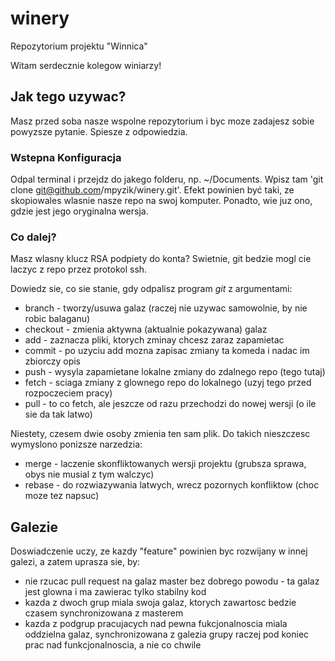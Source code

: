 # winery
Repozytorium projektu "Winnica"

Witam serdecznie kolegow winiarzy!

## Jak tego uzywac?

Masz przed soba nasze wspolne repozytorium i byc moze zadajesz sobie powyzsze pytanie.
Spiesze z odpowiedzia.

### Wstepna Konfiguracja

Odpal terminal i przejdz do jakego folderu, np. ~/Documents.
Wpisz tam 'git clone git@github.com/mpyzik/winery.git'.
Efekt powinien być taki, ze skopiowales wlasnie nasze repo na swoj komputer.
Ponadto, wie juz ono, gdzie jest jego oryginalna wersja.

### Co dalej?

Masz wlasny klucz RSA podpiety do konta? Swietnie, git bedzie mogl cie laczyc z repo przez protokol ssh.

Dowiedz sie, co sie stanie, gdy odpalisz program *git* z argumentami:
 * branch - tworzy/usuwa galaz (raczej nie uzywac samowolnie, by nie robic balaganu)
 * checkout - zmienia aktywna (aktualnie pokazywana) galaz
 * add - zaznacza pliki, ktorych zminay chcesz zaraz zapamietac
 * commit - po uzyciu add mozna zapisac zmiany ta komeda i nadac im zbiorczy opis
 * push - wysyla zapamietane lokalne zmiany do zdalnego repo (tego tutaj)
 * fetch - sciaga zmiany z glownego repo do lokalnego (uzyj tego przed rozpoczeciem pracy)
 * pull - to co fetch, ale jeszcze od razu przechodzi do nowej wersji (o ile sie da tak latwo)

Niestety, czesem dwie osoby zmienia ten sam plik. Do takich nieszczesc wymyslono ponizsze narzedzia:
 * merge - laczenie skonfliktowanych wersji projektu (grubsza sprawa, obys nie musial z tym walczyc)
 * rebase - do rozwiazywania latwych, wrecz pozornych konfliktow (choc moze tez napsuc)

## Galezie

Doswiadczenie uczy, ze kazdy "feature" powinien byc rozwijany w innej galezi, a zatem uprasza sie, by:
 * nie rzucac pull request na galaz master bez dobrego powodu - ta galaz jest glowna i ma zawierac tylko stabilny kod
 * kazda z dwoch grup miala swoja galaz, ktorych zawartosc bedzie czasem synchronizowana z masterem
 * kazda z podgrup pracujacych nad pewna fukcjonalnoscia miala oddzielna galaz, synchronizowana z galezia grupy raczej pod koniec prac nad funkcjonalnoscia, a nie co chwile
